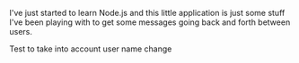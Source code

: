 I've just started to learn Node.js and this little application
is just some stuff I've been playing with to get some
messages going back and forth between users.

Test to take into account user name change